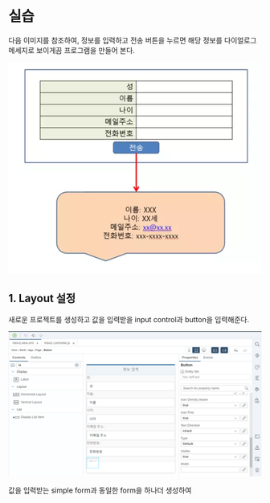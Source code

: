 # 실습

다음 이미지를 참조하여, 정보를 입력하고 전송 버튼을 누르면 해당 정보를 다이얼로그 메세지로 보이게끔 프로그램을 만들어 본다. 

![](.gitbook/assets/image%20%28614%29.png)



## 1. Layout 설정 

새로운 프로젝트를 생성하고 값을 입력받을 input control과 button을 입력해준다. 

![](.gitbook/assets/image%20%28583%29.png)



값을 입력받는 simple form과 동일한 form을 하나더 생성하여 

